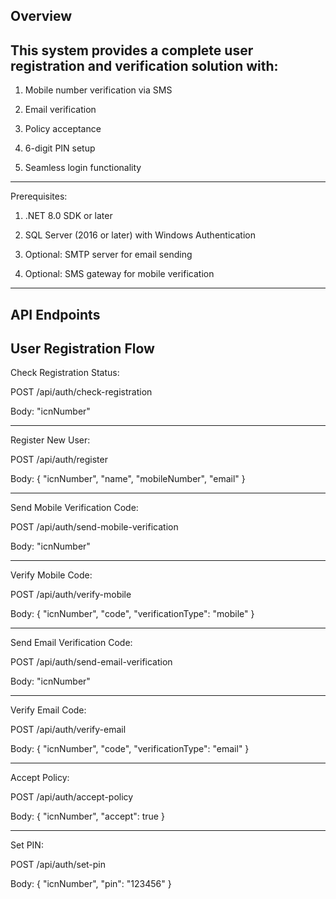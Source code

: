 Overview
---
This system provides a complete user registration and verification solution with:
---
1. Mobile number verification via SMS

2. Email verification

3. Policy acceptance

4. 6-digit PIN setup

5. Seamless login functionality

--------------

Prerequisites:

1. .NET 8.0 SDK or later

2. SQL Server (2016 or later) with Windows Authentication

3. Optional: SMTP server for email sending

4. Optional: SMS gateway for mobile verification

-----------

API Endpoints
---
User Registration Flow
---------------------------------
Check Registration Status:

POST /api/auth/check-registration
  
Body: "icnNumber"

-------------------

Register New User:

POST /api/auth/register

Body: { "icnNumber", "name", "mobileNumber", "email" }

----------------

Send Mobile Verification Code:

POST /api/auth/send-mobile-verification

Body: "icnNumber"

-----------------------

Verify Mobile Code:

POST /api/auth/verify-mobile

Body: { "icnNumber", "code", "verificationType": "mobile" }

-------------------------

Send Email Verification Code:

POST /api/auth/send-email-verification

Body: "icnNumber"

------------------------------

Verify Email Code:

POST /api/auth/verify-email

Body: { "icnNumber", "code", "verificationType": "email" }

------------------------

Accept Policy:

POST /api/auth/accept-policy

Body: { "icnNumber", "accept": true }

------------------------------

Set PIN:

POST /api/auth/set-pin

Body: { "icnNumber", "pin": "123456" }
